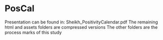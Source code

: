 # PosCal
Presentation can be found in:  Sheikh_PositivityCalendar.pdf
The remaining html and assets folders are compressed versions
The other folders are the process marks of this study 
